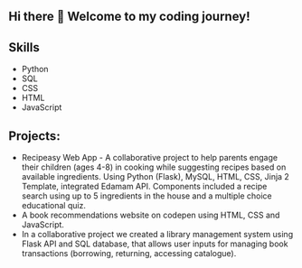 ## Hi there 👋 Welcome to my coding journey!

## Skills
* Python
* SQL
* CSS
* HTML
* JavaScript

## Projects:
* Recipeasy Web App - A collaborative project to help parents engage their children (ages 4-8) in cooking while suggesting recipes based on available ingredients. Using Python (Flask), MySQL, HTML, CSS, Jinja 2 Template, integrated Edamam API. Components included a recipe search using up to 5 ingredients in the house and a multiple choice educational quiz.
* A book recommendations website on codepen using HTML, CSS and JavaScript.
* In a collaborative project we created a library management system using Flask API and SQL database, that allows user inputs for managing book transactions (borrowing, returning, accessing catalogue).

<!--
**ElinorE23/ElinorE23** is a ✨ _special_ ✨ repository because its `README.md` (this file) appears on your GitHub profile.

Here are some ideas to get you started:

- 🔭 I’m currently working on ...
- 🌱 I’m currently learning ...
- 👯 I’m looking to collaborate on ...
- 🤔 I’m looking for help with ...
- 💬 Ask me about ...
- 📫 How to reach me: ...
- 😄 Pronouns: ...
- ⚡ Fun fact: ...
-->
